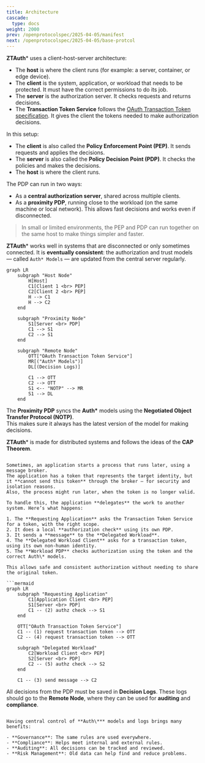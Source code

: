 ```yaml
---
title: Architecture
cascade:
  type: docs
weight: 2000
prev: /openprotocolspec/2025-04-05/manifest
next: /openprotocolspec/2025-04-05/base-protcol
---
```

**ZTAuth*** uses a client-host-server architecture:

- The **host** is where the client runs (for example: a server, container, or edge device).
- The **client** is the system, application, or workload that needs to be protected. It must have the correct permissions to do its job.
- The **server** is the authorization server. It checks requests and returns decisions.
- The **Transaction Token Service** follows the [OAuth Transaction Token specification](https://datatracker.ietf.org/doc/draft-ietf-oauth-transaction-tokens/). It gives the client the tokens needed to make authorization decisions.

In this setup:

- The **client** is also called the **Policy Enforcement Point (PEP)**. It sends requests and applies the decisions.
- The **server** is also called the **Policy Decision Point (PDP)**. It checks the policies and makes the decisions.
- The **host** is where the client runs.

The PDP can run in two ways:

- As a **central authorization server**, shared across multiple clients.
- As a **proximity PDP**, running close to the workload (on the same machine or local network). This allows fast decisions and works even if disconnected.

> In small or limited environments, the PEP and PDP can run together on the same host to make things simpler and faster.

**ZTAuth*** works well in systems that are disconnected or only sometimes connected. It is **eventually consistent**: the authorization and trust models — called `Auth* Models` — are updated from the central server regularly.

```mermaid
graph LR
    subgraph "Host Node"
        H[Host]
        C1[Client 1 <br> PEP]
        C2[Client 2 <br> PEP]
        H --> C1
        H --> C2
    end

    subgraph "Proximity Node"
        S1[Server <br> PDP]
        C1 --> S1
        C2 --> S1
    end

    subgraph "Remote Node"
        OTT["OAuth Transaction Token Service"]
        MR[("Auth* Models")]
        DL[(Decision Logs)]

        C1 --> OTT
        C2 --> OTT
        S1 <-- "NOTP" --> MR
        S1 --> DL
    end
```

The **Proximity PDP** syncs the **Auth\*** models using the **Negotiated Object Transfer Protocol (NOTP)**.  
This makes sure it always has the latest version of the model for making decisions.

**ZTAuth*** is made for distributed systems and follows the ideas of the **CAP Theorem**.

``` Delegation Example

Sometimes, an application starts a process that runs later, using a message broker.  
The application has a token that represents the target identity, but it **cannot send this token** through the broker — for security and isolation reasons.  
Also, the process might run later, when the token is no longer valid.

To handle this, the application **delegates** the work to another system. Here’s what happens:

1. The **Requesting Application** asks the Transaction Token Service for a token, with the right scope.
2. It does a local **authorization check** using its own PDP.
3. It sends a **message** to the **Delegated Workload**.
4. The **Delegated Workload Client** asks for a transaction token, using its own non-human identity.
5. The **Workload PDP** checks authorization using the token and the correct Auth\* models.

This allows safe and consistent authorization without needing to share the original token.

```mermaid
graph LR
    subgraph "Requesting Application"
        C1[Application Client <br> PEP]
        S1[Server <br> PDP]
        C1 -- (2) authz check --> S1
    end

    OTT["OAuth Transaction Token Service"]
    C1 -- (1) request transaction token --> OTT
    C2 -- (4) request transaction token --> OTT

    subgraph "Delegated Workload"
        C2[Workload Client <br> PEP]
        S2[Server <br> PDP]
        C2 -- (5) authz check --> S2
    end

    C1 -- (3) send message --> C2
```

All decisions from the PDP must be saved in **Decision Logs**. These logs should go to the **Remote Node**, where they can be used for **auditing** and **compliance**.

``` Why Centralized Management Helps

Having central control of **Auth\*** models and logs brings many benefits:

- **Governance**: The same rules are used everywhere.
- **Compliance**: Helps meet internal and external rules.
- **Auditing**: All decisions can be tracked and reviewed.
- **Risk Management**: Old data can help find and reduce problems.
